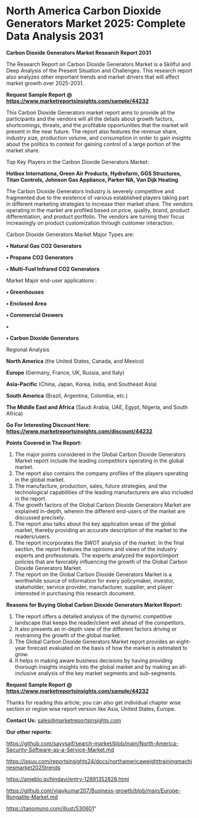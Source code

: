 # North America Carbon Dioxide Generators Market 2025: Complete Data Analysis 2031

<strong>Carbon Dioxide Generators Market Research Report 2031</strong>

The Research Report on Carbon Dioxide Generators Market is a Skillful and Deep Analysis of the Present Situation and Challenges. This research report also analyzes other important trends and market drivers that will affect market growth over 2025-2031.

<strong>Request Sample Report @ <a href=https://www.marketreportsinsights.com/sample/44232>https://www.marketreportsinsights.com/sample/44232</a></strong>

This Carbon Dioxide Generators market report aims to provide all the participants and the vendors will all the details about growth factors, shortcomings, threats, and the profitable opportunities that the market will present in the near future. The report also features the revenue share, industry size, production volume, and consumption in order to gain insights about the politics to contest for gaining control of a large portion of the market share.

Top Key Players in the Carbon Dioxide Generators Market:

<strong>Hotbox Internationa, Green Air Products, Hydrofarm, GGS Structures, Titan Controls, Johnson Gas Appliance, Parker NA, Van Dijk Heating</strong>

The Carbon Dioxide Generators Industry is severely competitive and fragmented due to the existence of various established players taking part in different marketing strategies to increase their market share. The vendors operating in the market are profiled based on price, quality, brand, product differentiation, and product portfolio. The vendors are turning their focus increasingly on product customization through customer interaction.

Carbon Dioxide Generators Market Major Types are:

<strong>•  Natural Gas CO2 Generators

•  Propane CO2 Generators

•  Multi-Fuel Infrared CO2 Generators</strong>

Market Major end-user applications :

<strong>•  Greenhouses

•  Enclosed Area

•  Commercial Growers

•  

•  Carbon Dioxide Generators</strong>

Regional Analysis

</u><strong><b>North America</b></strong> (the United States, Canada, and Mexico)

<strong><b>Europe </b></strong>(Germany, France, UK, Russia, and Italy)

<strong><b>Asia-Pacific</b></strong> (China, Japan, Korea, India, and Southeast Asia)

<strong><b>South America</b></strong> (Brazil, Argentina, Colombia, etc.)

<strong><b>The Middle East and Africa</b></strong> (Saudi Arabia, UAE, Egypt, Nigeria, and South Africa)

<strong>Go For Interesting Discount Here: <a href=https://www.marketreportsinsights.com/discount/44232>https://www.marketreportsinsights.com/discount/44232</a></strong>

<strong>Points Covered in The Report:</strong>
<ol>
  <li>The major points considered in the Global Carbon Dioxide Generators Market report include the leading competitors operating in the global market.</li>
  <li>The report also contains the company profiles of the players operating in the global market.</li>
  <li>The manufacture, production, sales, future strategies, and the technological capabilities of the leading manufacturers are also included in the report.</li>
  <li>The growth factors of the Global Carbon Dioxide Generators Market are explained in-depth, wherein the different end-users of the market are discussed precisely.</li>
  <li>The report also talks about the key application areas of the global market, thereby providing an accurate description of the market to the readers/users.</li>
  <li>The report incorporates the SWOT analysis of the market. In the final section, the report features the opinions and views of the industry experts and professionals. The experts analyzed the export/import policies that are favorably influencing the growth of the Global Carbon Dioxide Generators Market.</li>
  <li>The report on the Global Carbon Dioxide Generators Market is a worthwhile source of information for every policymaker, investor, stakeholder, service provider, manufacturer, supplier, and player interested in purchasing this research document.</li>
</ol>
<strong>Reasons for Buying Global Carbon Dioxide Generators Market Report:</strong>

<ol>
  <li>The report offers a detailed analysis of the dynamic competitive landscape that keeps the reader/client well ahead of the competitors.</li>
  <li>It also presents an in-depth view of the different factors driving or restraining the growth of the global market.</li>
  <li>The Global Carbon Dioxide Generators Market report provides an eight-year forecast evaluated on the basis of how the market is estimated to grow.</li>
  <li>It helps in making aware business decisions by having providing thorough insights insights into the global market and by making an all-inclusive analysis of the key market segments and sub-segments.</li>
</ol>
<strong>Request Sample Report @ <a href=https://www.marketreportsinsights.com/sample/44232>https://www.marketreportsinsights.com/sample/44232</a></strong>


Thanks for reading this article; you can also get individual chapter wise section or region wise report version like Asia, United States, Europe.

<strong>Contact Us:</strong>
sales@marketreportsinsights.com

<strong>Our other reports:</strong>

<a href=https://github.com/sayysaif/search-market/blob/main/North-America-Security-Software-as-a-Service-Market.md>https://github.com/sayysaif/search-market/blob/main/North-America-Security-Software-as-a-Service-Market.md</a>

<a href=https://issuu.com/reportsinsights24/docs/northamericaweighttrainingmachinesmarket2025trends>https://issuu.com/reportsinsights24/docs/northamericaweighttrainingmachinesmarket2025trends</a>

<a href=https://ameblo.jp/hindavi/entry-12891352826.html>https://ameblo.jp/hindavi/entry-12891352826.html</a>

<a href=https://github.com/vijaykumar207/Business-growth/blob/main/Europe-Rongalite-Market.md>https://github.com/vijaykumar207/Business-growth/blob/main/Europe-Rongalite-Market.md</a>

<a href=https://tanomuno.com/illust/530601>https://tanomuno.com/illust/530601</a>"
